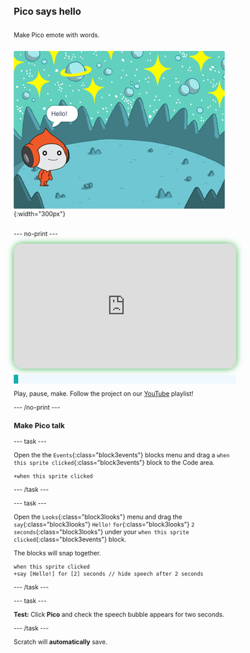 ## Pico says hello

<div style="display: flex; flex-wrap: wrap">
<div style="flex-basis: 200px; flex-grow: 1; margin-right: 15px;">
  
Make Pico emote with words.
</div>
<div>

![The Pico sprite saying, "Hello!"](images/pico-step2.png){:width="300px"}

</div>
</div>

--- no-print ---

<div style="position: relative; width: 100%; aspect-ratio: 16 / 9; border-radius: 20px; box-shadow: 0 0 15px #3fb654; overflow: hidden;">
<iframe
    src="https://www.youtube.com/embed/wZU1QGnKG8c?rel=0&cc_load_policy=1"
    style="position: absolute; inset: 0; width: 100%; height: 100%; border: none;"
    allowfullscreen>
</iframe>
</div>

<p style="border-left: solid; border-width:10px; border-color: #0faeb0; background-color: aliceblue; padding: 10px;">

Play, pause, make. Follow the project on our [YouTube](7) playlist!
</p>
--- /no-print ---

### Make Pico talk

--- task ---

Open the the `Events`{:class="block3events"} blocks menu and drag a `when this sprite clicked`{:class="block3events"} block to the Code area.

```blocks3
+when this sprite clicked
```

--- /task ---

--- task ---

Open the `Looks`{:class="block3looks"} menu and drag the `say`{:class="block3looks"} `Hello!` `for`{:class="block3looks"} `2` `seconds`{:class="block3looks"} under your `when this sprite clicked`{:class="block3events"} block.

The blocks will snap together.

```blocks3
when this sprite clicked
+say [Hello!] for [2] seconds // hide speech after 2 seconds
```

--- /task ---

--- task ---

**Test:** Click **Pico** and check the speech bubble appears for two seconds.

--- /task ---

Scratch will **automatically** save. 
